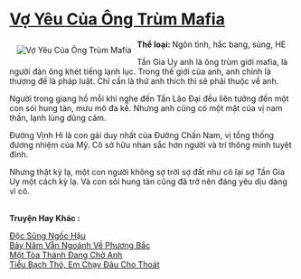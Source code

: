 <a href="https://utruyen.com/vo-yeu-cua-ong-trum-mafia/12712/" title="Vợ Yêu Của Ông Trùm Mafia"><h1>Vợ Yêu Của Ông Trùm Mafia</h1></a><div style="display:table"><img align="right" style="float: left; padding: 10px;" src="https://utruyen.com/images/story/200x260/vo-yeu-cua-ong-trum-mafia.jpg" alt="Vợ Yêu Của Ông Trùm Mafia"><b>Thể loại: </b>Ngôn tình, hắc bang, sủng, HE<p></p>Tần Gia Uy anh là ông trùm giới mafia, là người đàn ông khét tiếng lạnh lục. Trong thế giới của anh, anh chính là thượng đế là pháp luật. Chỉ cần là thứ anh thích thì sẽ phải thuộc về anh.<p></p>Người trong giang hồ mỗi khi nghe đến Tần Lão Đại đều liên tưởng đến một con sói hung tàn, mưu mô đa kế. Nhưng anh cũng có một mặt của vị nam thần, lạnh lùng dũng cảm.<p></p>Đường Vịnh Hi là con gái duy nhất của Đường Chấn Nam, vị tổng thống đương nhiệm của Mỹ. Cô sở hữu nhan sắc hơn người và trí thông minh tuyệt đỉnh.<p></p>Nhưng thật kỳ lạ, một con người không sợ trời sợ đất như cô lại sợ Tần Gia Uy một cách kỳ lạ. Và con sói hung tàn cũng đã trở nên đáng yêu dịu dàng vì cô.</div><p><br><b>Truyện Hay Khác :</b></p><a href="https://utruyen.com/doc-sung-ngoc-hau/17526/" alt="Độc Sủng Ngốc Hậu">Độc Sủng Ngốc Hậu</a><br/><a href="https://github.com/quanluxury/truyenhot/tree/master/truyenhay/12921/" alt="Bảy Năm Vẫn Ngoảnh Về Phương Bắc">Bảy Năm Vẫn Ngoảnh Về Phương Bắc</a><br/><a href="https://github.com/quanluxury/truyenhot/tree/master/truyenhay/15261/" alt="Một Tòa Thành Đang Chờ Anh">Một Tòa Thành Đang Chờ Anh</a><br/><a href="https://github.com/quanluxury/truyenhot/tree/master/truyenhay/16333/" alt="Tiểu Bạch Thỏ, Em Chạy Đâu Cho Thoát">Tiểu Bạch Thỏ, Em Chạy Đâu Cho Thoát</a><br/>